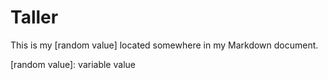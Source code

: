 # Taller

This is my [random value] located somewhere in my Markdown document.

[random value]: variable value
